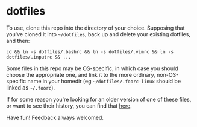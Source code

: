 # dotfiles

To use, clone this repo into the directory of your choice. Supposing that you've cloned it into `~/dotfiles`, back up and delete your existing dotfiles, and then:

```
cd && ln -s dotfiles/.bashrc && ln -s dotfiles/.vimrc && ln -s dotfiles/.inputrc && ...
```

Some files in this repo may be OS-specific, in which case you should choose the appropriate one, and link it to the more ordinary, non-OS-specific name in your homedir (eg `~/dotfiles/.foorc-linux` should be linked as `~/.foorc`).

If for some reason you're looking for an older version of one of these files, or want to see their history, you can find that [here](https://github.com/eggsyntax/dotfiles-old).

Have fun! Feedback always welcomed.
